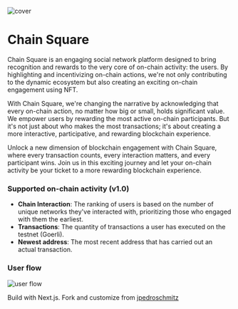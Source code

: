 
![cover](https://github.com/kalidiagne/chain-square/assets/16527634/bd3ccd3b-0b3d-4ec6-b572-4bb69696d638)

# Chain Square
Chain Square is an engaging social network platform designed to bring recognition and rewards to the very core of on-chain activity: the users. 
By highlighting and incentivizing on-chain actions, we're not only contributing to the dynamic ecosystem but also creating an exciting on-chain engagement using NFT.

With Chain Square, we're changing the narrative by acknowledging that every on-chain action, no matter how big or small, holds significant value. We empower users by rewarding the most active on-chain participants. But it's not just about who makes the most transactions; it's about creating a more interactive, participative, and rewarding blockchain experience.

Unlock a new dimension of blockchain engagement with Chain Square, where every transaction counts, every interaction matters, and every participant wins. Join us in this exciting journey and let your on-chain activity be your ticket to a more rewarding blockchain experience.

### Supported on-chain activity (v1.0)
- **Chain Interaction**: The ranking of users is based on the number of unique networks they've interacted with, prioritizing those who engaged with them the earliest.
- **Transactions**: The quantity of transactions a user has executed on the testnet (Goerli).
- **Newest address**: The most recent address that has carried out an actual transaction.

### User flow
![user flow](https://github.com/kalidiagne/chain-square/assets/16527634/5794477b-ef44-4d19-8b32-f1a13765d120)


Build with Next.js. Fork and customize from [jpedroschmitz](https://github.com/jpedroschmitz/typescript-nextjs-starter)


